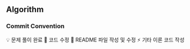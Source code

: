 ## Algorithm

### Commit Convention
:bulb: 문제 풀이 완료
:hammer: 코드 수정
:memo: README 파일 작성 및 수정
:zap: 기타 이론 코드 작성